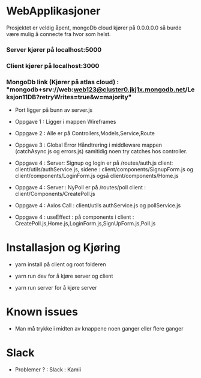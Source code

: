 # WebApplikasjoner

Prosjektet er veldig åpent, mongoDb cloud kjører på 0.0.0.0.0 så burde være mulig å connecte fra hvor som helst.

### Server kjører på localhost:5000
### Client kjører på localhost:3000
### MongoDb link (Kjører på atlas cloud) : "mongodb+srv://web:web123@cluster0.jkj1x.mongodb.net/Leksjon11DB?retryWrites=true&w=majority"

- Port ligger på bunn av server.js

- Oppgave 1 : Ligger i mappen Wireframes

- Oppgave 2 : Alle er på Controllers,Models,Service,Route

- Oppgave 3 : Global Error Håndtrering i middleware mappen (catchAsync.js og errors.js) samitidig noen try catches hos controller.

- Oppgave 4 : Server: Signup og login er på /routes/auth.js client: client/utils/authService.js, sidene : client/components/SignupForm.js og client/components/LoginForm.js også client/components/Home.js

- Oppgave 4 : Server : NyPoll er på /routes/poll client : client/Components/CreatePoll.js
- Oppgave 4 : Axios Call : client/utils authService.js og pollService.js
- Oppgave 4 : useEffect : på components i client : CreatePoll.js,Home.js,LoginForm.js,SignUpForm.js,Poll.js


# Installasjon og Kjøring
- yarn install på client og root folderen
- yarn run dev for å kjøre server og client

- yarn run server for å kjøre server

# Known issues
- Man må trykke i midten av knappene noen ganger eller flere ganger 

# Slack
- Problemer ? : Slack : Kamii

